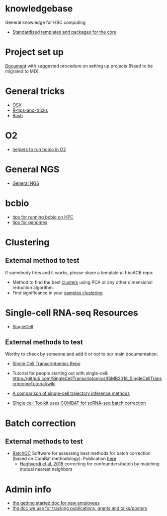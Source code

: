 # knowledgebase
General knowledge for HBC computing

* [Standardized templates and packages for the core](http://bioinformatics.sph.harvard.edu/hbcABC/)

# Project set up

[Document](https://docs.google.com/document/d/1FVyPPI7b1KdeDYp7CQRct6Gozpmmy-Xq2P7QeAcxG10/edit?usp=sharing) with suggested procedure on setting up projects [Need to be migrated to MD].

# General tricks

* [OSX](https://github.com/hbc/knowledgebase/blob/master/OSX.md)
* [R-tips-and-tricks](https://github.com/hbc/knowledgebase/blob/master/R-tips-and-tricks.md)
* [Bash](https://github.com/hbc/knowledgebase/blob/master/Bash.md)

# O2

* [helpers to run bcbio in O2](https://code.harvard.edu/HSPH/hbc_bcbio_o2)

# General NGS

* [General NGS](https://github.com/hbc/knowledgebase/blob/master/GeneralNGS.md)

# bcbio
* [tips for running bcbio on HPC](https://github.com/hbc/knowledgebase/blob/master/bcbio_tips.md)
* [tips for genomes](https://github.com/hbc/knowledgebase/blob/master/bcbio_genomes.md)


# Clustering

## External method to test 

If somebody tries and it works, please share a template at hbcACB repo:

* Method to find the best [clusters](https://www.bioconductor.org/help/course-materials/2016/BioC2016/ConcurrentWorkshops1/Risso/clusterExperiment.html) using PCA or any other dimensional reduction algorithm.
* Find significance in your [samples clustering](https://bioconductor.org/packages/release/bioc/vignettes/ClusterSignificance/inst/doc/ClusterSignificance-vignette.html)

# Single-cell RNA-seq Resources

* [SingleCell](https://github.com/hbc/knowledgebase/blob/master/Single-Cell.md)

## External methods to test

Worthy to check by someone and add it or not to our main documentation:

* [Single Cell Transcriptomics Repo](https://github.com/SingleCellTranscriptomics)
* Tutorial for people starting out with single-cell: 
https://github.com/SingleCellTranscriptomics/ISMB2018_SingleCellTranscriptomeTutorial/wiki

* [A comparison of single-cell trajectory inference methods](https://www.biorxiv.org/content/early/2018/03/05/276907)
* [Single cell Toolkit uses COMBAT for scRNA-seq batch correction](https://compbiomed.github.io/sctk_docs/articles/v03-tab01_Upload.html)

# Batch correction
## External methods to test
* [BatchQC](https://bioconductor.org/packages/release/bioc/html/BatchQC.html) Software for assessing best methods for batch correction (based on ComBat methodology). Publication [here](https://bmcbioinformatics.biomedcentral.com/articles/10.1186/s12859-018-2263-6)
  * [Haghverdi et al, 2018](https://europepmc.org/abstract/med/29608177) correcting for confounders/batch by matching mutual nearest neighbors


# Admin info
* [the getting started doc for new employees](https://code.harvard.edu/HSPH/hbc_admin/blob/master/Getting_Started.md)
* [the doc we use for tracking publications, grants and talks/posters](https://docs.google.com/document/d/1gMWqhztzgB23heQ2DSjtO53RlNnNPPRqekv-RRePexs)
